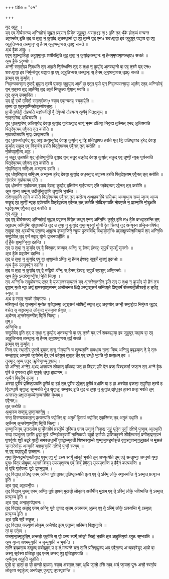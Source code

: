 +++
title = "०५"

+++

य᳘द् आ᳘हुः ।  
य᳘द् एष᳘ दीर्घसत्त्र्य् अ᳘ग्निहोत्रं᳘ जु᳘ह्वत् प्रव᳘सन् म्रिये᳘त जुहुयु᳘र् अस्मा᳘३इ ना᳘३ इ᳘ति त᳘द् धै᳘के होत᳘व्यं मन्यन्त आ᳘गन्तोर् इ᳘ति त᳘द् उ त᳘था᳘ न᳘ कुर्या᳘द् अ᳘तस्था᳘नो वा᳘ एष᳘ त᳘स्मै य᳘द् एनᳪ शवध्या᳘या᳘ इव जुहुयु᳘र् यज्ञा᳘य वा᳘ एष᳘ आ᳘हुतिभ्यस् तस्था᳘नः᳘ स᳘ हैनम् अ᳘मृष्यमा᳘णस् तृप्रᳪ᳘ सचते ॥  
अ᳘थ है᳘क आ᳘हुः ।  
एव᳘म् एवा᳘न्वा᳘हिता᳘ अहूय᳘मा᳘नाः᳘ शयीरन्नि᳘ति त᳘दु त᳘था᳘ न᳘ कुर्या᳘द᳘तस्था᳘नः स᳘ हैनम᳘मृष्यमा᳘णस्तृप्रᳪ᳘ सचते ॥  
अ᳘थ है᳘के ऽर᳘ण्योः ।  
अग्नी᳘ समा᳘रो᳘ह्य नि᳘दधति त᳘म् आ᳘हृते नि᳘र्मन्थन्ति त᳘द् उ त᳘था᳘ न᳘ कुर्या᳘द् अ᳘तस्था᳘नो वा᳘ एष᳘ त᳘स्मै य᳘द् एनᳪ शवध्या᳘या᳘ इव निर्म᳘न्थेयुर् यज्ञा᳘य वा᳘ एष᳘ आ᳘हुतिभ्यस् तस्था᳘नः᳘ स᳘ हैनम् अ᳘मृष्यमा᳘णस् तृप्रᳪ᳘ सचते ॥  
इत्थ᳘म् एव᳘ कुर्या᳘त् ।  
निवा᳘न्यवत्सा᳘म् ए᳘ष्टवै᳘ ब्रूया᳘त् त᳘स्यै प᳘यसा᳘ जुहुया᳘द् आ᳘र्तं वा᳘ एत᳘त् प᳘यो य᳘न् निवा᳘न्यवत्सा᳘या᳘ आ᳘र्तम् एत᳘द् अग्निहोत्रं᳘ य᳘न् मृत᳘स्य त᳘द् आ᳘र्तेनैव᳘ त᳘द् आ᳘र्तं निष्कॄ᳘त्य श्रे᳘या᳘न् भवति ॥  
त᳘द् अ᳘प्य् उपमा᳘स्ति ।  
य᳘द् द्वौ᳘ र᳘थौ मृदितौ᳘ समा᳘ग᳘छेताᳪ᳘ स्या᳘द् एवा᳘न्यतरः᳘ स्य᳘दा᳘ये᳘ति ॥  
त᳘स्य वा᳘ एत᳘स्या᳘ग्निहोत्र᳘स्योपचा᳘रः᳘ ।  
प्रा᳘चीना᳘वीती᳘ दोहयति यज्ञोपवीती᳘ वै᳘ देवे᳘भ्यो दोहयत्य् अ᳘थैवं᳘ पित्qणा᳘म् ॥  
ना᳘ङ्गा᳘रेष्व् अ᳘धिश्रयति ।  
य᳘द् धा᳘ङ्गा᳘रेष्व् अधिश्र᳘येद् देवत्रा᳘ कुर्या᳘द् गा᳘र्हपत्या᳘द् उष्णं᳘ भ᳘स्म दक्षिणा᳘ निरु᳘ह्य त᳘स्मिन्न् एनद् अ᳘धिश्रयति पितृदेव᳘त्यम् एवै᳘नत् त᳘त् करोति ॥  
ना᳘वज्योतयति ना᳘पः᳘ प्रत्या᳘नयति ।  
य᳘द् धा᳘वज्योत᳘येद् य᳘द् अपः᳘ प्रत्या᳘न᳘येद् देवत्रा᳘ कुर्या᳘न् न᳘ त्रिः᳘ प्रतिष्ठा᳘पᳪ हरति य᳘त् त्रिः᳘ प्रतिष्ठा᳘पᳪ ह᳘रेद् देवत्रा᳘ कुर्या᳘त् सकॄ᳘द् एव᳘ निक᳘र्षन् हरति पितृदे᳘वत्यम् एवै᳘नत् त᳘त् करोति ॥  
नो᳘न्नेष्या᳘मी᳘त्य् आ᳘ह ।  
न᳘ चतु᳘र् उ᳘न्नयति य᳘द् धो᳘न्नेष्या᳘मी᳘ति ब्रूया᳘द् य᳘च् चतु᳘र् उन्न᳘येद् देवत्रा᳘ कुर्या᳘त् सकॄ᳘द् एव᳘ तूष्णीं᳘ न्य᳘क् प᳘र्यस्यति पितृदेव᳘त्यम् एवै᳘नत् त᳘त् करोति ॥  
नो᳘प᳘रिष्टा᳘त् समि᳘धम् अभ्य᳘स्य हरति ।  
य᳘द् धोप᳘रिष्टा᳘त् समि᳘धम् अभ्य᳘स्य ह᳘रेद् देवत्रा᳘ कुर्या᳘द् अध᳘स्ता᳘द् उपा᳘स्य हरति पितृदेव᳘त्यम् एवै᳘नत् त᳘त् करोति ॥  
नो᳘त्तरेण गा᳘र्हपत्यम् एति ।  
य᳘द् धो᳘त्तरेण गा᳘र्हपत्यम् इया᳘द् देवत्रा᳘ कुर्या᳘द् द᳘क्षिणेन गा᳘र्हपत्यम् एति प्तृदेव᳘त्यम् एवै᳘नत् त᳘त् करोति ॥  
अ᳘थ या᳘न्य् अमू᳘न्य् उदीची᳘ना᳘ग्रा᳘णि तॄ᳘णा᳘नि भ᳘वन्ति ।  
दक्षिणा᳘ग्रा᳘णि ता᳘नि करोति पितृदेव᳘त्यम् एवै᳘नत् त᳘त् करोत्य् अ᳘था᳘हवनी᳘ये समि᳘धम् अभ्या᳘धा᳘य सव्यं᳘ जा᳘न्व् आ᳘च्य सकॄ᳘द् एव᳘ तूष्णीं᳘ न्य᳘क् प᳘र्यस्यति पितृदेव᳘त्यम् एवै᳘नत् त᳘त् करोति नो᳘दिङ्गयति नो᳘पमृष्ते न᳘ प्रा᳘श्ना᳘ति नो᳘दुक्षति प्तृदेव᳘त्यम् एवै᳘नत् त᳘त् करोति ॥  
त᳘द् आ᳘हुः ।  
य᳘द् एष᳘ दीर्घसत्त्र्य् अ᳘ग्निहोत्रं᳘ जु᳘ह्वत् प्रव᳘सन् म्रिये᳘त कथ᳘म् एनम् अग्नि᳘भिः कुर्युर् इ᳘ति तᳪ᳘ है᳘के दग्ध्वा᳘हरन्ति त᳘म् आ᳘हृतम् अग्नि᳘भिः सं᳘घ्रा᳘पयन्ति त᳘द् उ त᳘था᳘ न᳘ कुर्या᳘द् य᳘था᳘न्य᳘स्यां᳘ यो᳘नौ रे᳘तः सिक्तं᳘ त᳘द् अन्य᳘स्य प्रजि᳘जनयिषेत् ता᳘दॄ᳘क् त᳘द् अ᳘स्थीन्य् एता᳘न्य् आ᳘हॄ᳘त्य कृष्णा᳘जिने᳘ न्यु᳘प्य पुरुषविधि᳘ विधा᳘यो᳘र्णा᳘भिः प्रछा᳘द्या᳘ज्येना᳘भिघा᳘र्य त᳘म् अग्नि᳘भिः समु᳘पोषेत् त᳘द् एनँ स्वा᳘द् यो᳘नेः प्र᳘जनयती᳘ति ॥  
तँ᳘ है᳘के ग्रा᳘मा᳘ग्नि᳘ना᳘ दहन्ति ।  
त᳘द् उ त᳘था᳘ न᳘ कुर्या᳘द् एष᳘ वै᳘ विश्वा᳘त् क्रव्या᳘द् अग्निः᳘ स᳘ हैनम् ईश्वरः᳘ स᳘पुत्रँ स᳘पशुँ स᳘मत्तोः ॥  
अ᳘थ है᳘के प्रद᳘व्येन दहन्ति ।  
त᳘द् उ त᳘था᳘ न᳘ कुर्या᳘द् एष᳘ वा᳘ अ᳘शा᳘न्तो ऽग्निः᳘ स᳘ हैनम् ईश्वरः᳘ स᳘पुत्रँ स᳘पशुं प्र᳘दग्धोः ॥  
अ᳘थ है᳘क उल्मुक्ये᳘न दहन्ति ।  
त᳘द् उ त᳘था᳘ न᳘ कुर्या᳘द् एष᳘ वै᳘ रुद्रि᳘यो ऽग्निः᳘ स᳘ हैनम् ईश्वरः᳘ स᳘पुत्रँ स᳘पशुम् अभि᳘मन्तोः ॥  
अ᳘थ है᳘के᳘ ऽन्तरेणा᳘ग्नीं᳘श् चि᳘तिं चित्वा᳘ ।  
त᳘म् अग्नि᳘भिः समु᳘पोषन्त्य् एत᳘द् वै᳘ य᳘जमा᳘नस्या᳘य᳘तनं य᳘द् अ᳘न्तरेणा᳘ग्नी᳘न् इ᳘ति त᳘द् उ त᳘था᳘ न᳘ कुर्या᳘द् यो᳘ हैनं त᳘त्र ब्रूया᳘न् म᳘ध्ये न्वा᳘ अयं᳘ ग्रा᳘मस्या᳘श᳘सनम् अजीजनत क्षिप्रे᳘ ऽस्या᳘श᳘सनं जनिष्य᳘ते प्रिय᳘तमँ रोत्स्यती᳘तीश्वरो᳘ ह त᳘थैव᳘ स्या᳘त् ॥  
अ᳘थ ह स्मा᳘ह ना᳘को मौ᳘द्गल्यः ।  
मरिष्य᳘न्तं चे᳘द् य᳘जमा᳘नं म᳘न्येत य᳘त्रैवा᳘स्मा᳘ आ᳘श᳘सनं जोषितँ᳘ स्या᳘त् त᳘द् अर᳘ण्योर् अग्नी᳘ समा᳘रो᳘ह्य निर्म᳘थ्य जु᳘ह्वद् वसेत् स᳘ यदा᳘स्मा᳘ल् लोका᳘द् य᳘जमा᳘नः प्रेया᳘त् ॥  
अ᳘थैनम् अ᳘न्तरेणा᳘ग्नींश् चि᳘तिं चित्वा᳘ ।  
त᳘म्॥  
अग्नि᳘भिः॥  
समु᳘पोषेद् इ᳘ति त᳘द् उ त᳘था᳘ न᳘ कुर्या᳘द् अ᳘तस्था᳘नो वा᳘ एष᳘ त᳘स्मै य᳘द् एनँ शवदह्या᳘या᳘ इव जुहुयुर् यज्ञा᳘य वा᳘ एष᳘ आ᳘हुतिभ्यस् तस्था᳘नः᳘ स᳘ हैनम् अ᳘मृष्यमा᳘णस् तृप्रँ᳘ सचते ॥  
इत्थ᳘म् एव᳘ कुर्या᳘त् ।  
तिस्र᳘ एव᳘ स्था᳘ली᳘र् ए᳘ष्टवै᳘ ब्रूया᳘त् ता᳘सु गोम᳘या᳘नि च शुम्बला᳘नि वा᳘वधा᳘य ना᳘ना᳘ त्रि᳘ष्व् अग्नि᳘षु प्र᳘वृञ्ज्या᳘त् ते᳘ ये᳘ त᳘तः सन्ता᳘पा᳘द् अग्न᳘यो जा᳘येरंस् तै᳘र् एनं दहेयुस् त᳘था᳘ह तै᳘र् एव᳘ दग्धो᳘ भ᳘वति नो᳘ प्रत्य᳘क्षम् इव ॥  
त᳘स्मा᳘द् अ᳘प्य् एत᳘द् ऋ᳘षिणा᳘भ्य᳘नूक्तम् ।  
यो᳘ अग्नि᳘र् अग्ने᳘र् अ᳘ध्य् अ᳘जा᳘यत शोका᳘त् पृथिव्या᳘ उत᳘ वा᳘ दिव᳘स् प᳘रि ये᳘न प्रजा᳘ विश्व᳘कर्मा᳘ जजा᳘न त᳘म् अग्ने हे᳘डः प᳘रि ते वृणक्त्व् इ᳘ति य᳘थ᳘र्क् त᳘था᳘ ब्रा᳘ह्मणम् ॥  
अ᳘थैनं विपुरीषं᳘ कृत्वा᳘ ।  
अस्यां᳘ पु᳘रीषं प्र᳘तिष्ठा᳘पयति पु᳘रीषं वा᳘ इयं᳘ त᳘त् पु᳘रीष एवै᳘त᳘त् पु᳘रीषं दधा᳘ति या᳘ ह वा᳘ अस्यैषा᳘ वृकला᳘ स᳘पुरीषा᳘ त᳘स्यै ह वि᳘दग्धा᳘यै सृगा᳘लः᳘ स᳘म्भवति ने᳘त् सृगा᳘लः᳘ सम्भ᳘वद् इ᳘ति त᳘द् उ त᳘था᳘ न᳘ कुर्या᳘त् क्षो᳘धुका᳘ हा᳘स्य प्रजा᳘ भवति त᳘म् अन्तरतः᳘ प्रक्षा᳘लया᳘ज्येना᳘न्वनक्ति मे᳘ध्यम्॥  
एवै᳘नत्॥  
त᳘त् करोति ॥  
अ᳘था᳘स्य सप्त᳘सु प्रा᳘णा᳘यतने᳘षु ।  
सप्त᳘ हिरण्यशकला᳘न् प्र᳘त्यस्यति ज्यो᳘तिर् वा᳘ अमॄ᳘तँ हि᳘रण्यं ज्यो᳘तिर् एवा᳘स्मिंस् त᳘द् अमॄ᳘तं दधा᳘ति ॥  
अ᳘थैनम् अ᳘न्तरेणा᳘ग्नीं᳘श् चि᳘तिं चित्वा᳘ ।  
कृष्णा᳘जिन᳘म् उ᳘त्तरलोम प्रा᳘ची᳘नग्रीवं प्रस्ती᳘र्य त᳘स्मिन्न् एनम् उत्ता᳘नं᳘ निपा᳘द्य जुहूं᳘ घृते᳘न पूर्णां᳘ दक्षिणे᳘ पा᳘णा᳘व् आ᳘दधा᳘ति सव्य᳘ उपभॄ᳘तम् उ᳘रसि ध्रुवां᳘ मु᳘खे ऽग्निहोत्रह᳘वणीं ना᳘सिकयोः स्रुवौ᳘ क᳘र्णयोः प्रा᳘शित्रह᳘रणे शीर्षं᳘श्चमसं᳘ प्रणीता᳘प्रा᳘ण᳘यनं पा᳘र्श्व᳘योः शू᳘र्पे उद᳘रे पा᳘त्रीँ᳘ समवत्तधा᳘नीं पृषदा᳘ज्य᳘वतीँ शिश्नस्या᳘न्ते श᳘म्या᳘मा᳘ण्ड᳘योर᳘न्ते वृषा᳘रवा᳘वन्व᳘गुलू᳘खलं च मु᳘सलं चा᳘न्तरेणोरू᳘ अन्या᳘नि यज्ञपा᳘त्रा᳘णि दक्षिणे᳘ पा᳘णौ᳘ स्फ्य᳘म् ॥  
स᳘ एष᳘ यज्ञा᳘युधी᳘ य᳘जमा᳘नः ।  
य᳘था᳘ बि᳘भ्यदा᳘मोष᳘मतीया᳘द् एव᳘म् एव᳘ यो᳘ ऽस्य स्वर्गे᳘ लोको᳘ भ᳘वति त᳘म् अभ्य᳘त्येति त᳘म् एते᳘ सन्ता᳘प्या᳘ अग्न᳘यो य᳘था᳘ पुत्राः᳘ पित᳘रं प्रोषु᳘षम् आ᳘गतँ शिव᳘म् उपस्पृश᳘न्त्य् एवँ᳘ शिवँ᳘ हैवै᳘त᳘म् उ᳘पस्पृशन्ति प्र᳘ हैवै᳘नं कल्पयन्ति ॥  
तं᳘ य᳘दि गा᳘र्हपत्यः पू᳘र्वः प्रा᳘प्नुया᳘त् ।  
त᳘द् विद्या᳘त् प्रतिष्ठ᳘ एनम् अग्निः पू᳘र्वः प्रा᳘पत् प्र᳘तिष्ठा᳘स्यति प्र᳘त्य् एव᳘ ते᳘ ऽस्मिं᳘ लोके᳘ स्था᳘स्यन्ति ये᳘ ऽस्मा᳘त् प्रत्य᳘ञ्च इ᳘ति ॥  
अ᳘थ य᳘द्य् आ᳘हवनी᳘यः ।  
त᳘द् विद्या᳘न् मुख्य᳘ एनम् अग्निः᳘ पू᳘र्वः प्रा᳘पन् मुखतो᳘ लोका᳘न् अजैषीन् मु᳘खम् एव᳘ ते᳘ ऽस्मिं᳘ लोके᳘ भविष्यन्ति ये᳘ ऽस्मा᳘त् प्रत्य᳘ञ्च इ᳘ति ॥  
अ᳘थ य᳘द्य् अन्वा᳘हा᳘र्यप᳘चनः ।  
त᳘द् विद्या᳘द् अन्ना᳘द᳘ एनम् अग्निः᳘ पू᳘र्वः प्रा᳘पद् अ᳘न्नम् अत्स्यत्य् अ᳘न्नम् एव᳘ ते᳘ ऽस्मिं᳘ लोके᳘ ऽत्स्यन्ति ये᳘ ऽस्मा᳘त् प्रत्य᳘ञ्च इ᳘ति ॥  
अ᳘थ य᳘दि स᳘र्वे सकॄ᳘त् ।  
त᳘द् विद्या᳘त् कल्या᳘णं लोक᳘म् अजैषीद् इ᳘त्य् एता᳘न्य् अस्मिन् विज्ञा᳘ना᳘नि ॥  
तां᳘ वा᳘ एता᳘म् ।  
यजमा᳘ना᳘त्मा᳘हुति᳘म् अन्ततो᳘ जुहोति स᳘ यो᳘ ऽस्य स्वर्गे᳘ लोको᳘ जितो᳘ भ᳘वति त᳘त आ᳘हुतिम᳘यो ऽमॄ᳘तः स᳘म्भवति ॥  
अ᳘थ या᳘न्य् अश्मम᳘या᳘नि च मृन्म᳘या᳘नि च भ᳘वन्ति ।  
ता᳘नि ब्रा᳘ह्मणा᳘य दद्या᳘च् छवोद्वह᳘म् उ ह तं᳘ मन्यन्ते य᳘स् ता᳘नि प्रतिगृह्णा᳘त्य् अप᳘ एवै᳘ना᳘न्य् अभ्य᳘वहरेयुर् आ᳘पो वा᳘ अस्य᳘ स᳘र्वस्य प्रतिष्ठा᳘ त᳘द् एनम् अप्स्व् ए᳘व᳘ प्र᳘तिष्ठा᳘पयति ॥  
अ᳘थैता᳘म् आ᳘हुतिं जुहोति ।  
पुत्रो᳘ वा᳘ भ्रा᳘ता᳘ वा᳘ यो᳘ वा᳘न्यो᳘ ब्रा᳘ह्मणः᳘ स्या᳘द् अस्मा᳘त् त्व᳘म् अ᳘धि जा᳘तो᳘ ऽसि त्व᳘द् अयं᳘ जा᳘यतां᳘ पु᳘नः असौ᳘ स्वर्गा᳘य लोका᳘य स्वा᳘हे᳘त्य् अनपेक्ष᳘म् ए᳘त्या᳘प᳘ उ᳘पस्पृशन्ति ॥  
